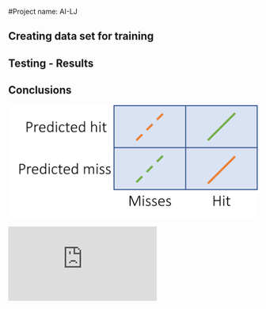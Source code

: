<!--https://www.codecogs.com/latex/eqneditor.php-->


#Project name: AI-LJ

## Creating data set for training

## Testing - Results

## Conclusions

<img src="table1.png" align="center" width=700>

![first eq](https://latex.codecogs.com/gif.latex?x%3DV_%7B0%7D%5Ccdot%20t)